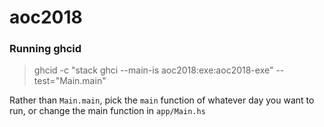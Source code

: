 # aoc2018

### Running ghcid

> ghcid -c  "stack ghci --main-is aoc2018:exe:aoc2018-exe" --test="Main.main"

Rather than `Main.main`, pick the `main` function of whatever day you want to run, or
change the main function in `app/Main.hs`
